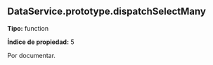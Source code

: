 ## DataService.prototype.dispatchSelectMany

**Tipo:** function

**Índice de propiedad:** 5

Por documentar.



